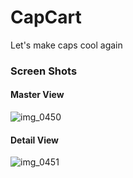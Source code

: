 # CapCart
Let's make caps cool again
### Screen Shots
#### Master View
![img_0450](https://cloud.githubusercontent.com/assets/8016341/19830999/7ea76854-9e4b-11e6-96c2-f792390bebea.PNG)

#### Detail View
![img_0451](https://cloud.githubusercontent.com/assets/8016341/19830996/7965f8e2-9e4b-11e6-8ca4-f135eaa75eef.PNG)

